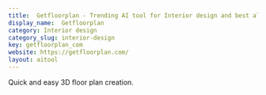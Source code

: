 ```yaml
---
title:  Getfloorplan - Trending AI tool for Interior design and best alternatives
display_name:  Getfloorplan
category: Interior design
category_slug: interior-design
key: getfloorplan_com
website: https://getfloorplan.com/
layout: aitool
---
```


Quick and easy 3D floor plan creation.
